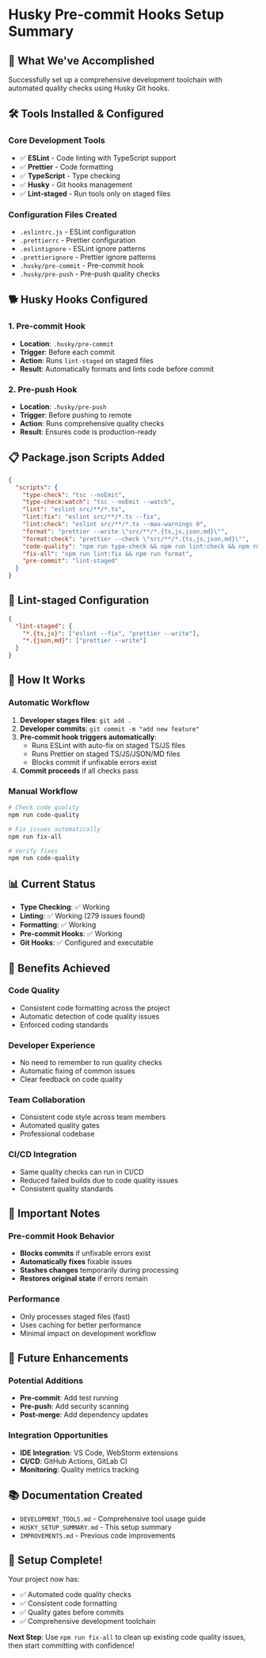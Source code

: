 # Husky Pre-commit Hooks Setup Summary

## 🎯 **What We've Accomplished**

Successfully set up a comprehensive development toolchain with automated quality checks using Husky Git hooks.

## 🛠️ **Tools Installed & Configured**

### **Core Development Tools**

- ✅ **ESLint** - Code linting with TypeScript support
- ✅ **Prettier** - Code formatting
- ✅ **TypeScript** - Type checking
- ✅ **Husky** - Git hooks management
- ✅ **Lint-staged** - Run tools only on staged files

### **Configuration Files Created**

- `.eslintrc.js` - ESLint configuration
- `.prettierrc` - Prettier configuration
- `.eslintignore` - ESLint ignore patterns
- `.prettierignore` - Prettier ignore patterns
- `.husky/pre-commit` - Pre-commit hook
- `.husky/pre-push` - Pre-push quality checks

## 🐕 **Husky Hooks Configured**

### **1. Pre-commit Hook**

- **Location**: `.husky/pre-commit`
- **Trigger**: Before each commit
- **Action**: Runs `lint-staged` on staged files
- **Result**: Automatically formats and lints code before commit

### **2. Pre-push Hook**

- **Location**: `.husky/pre-push`
- **Trigger**: Before pushing to remote
- **Action**: Runs comprehensive quality checks
- **Result**: Ensures code is production-ready

## 📋 **Package.json Scripts Added**

```json
{
  "scripts": {
    "type-check": "tsc --noEmit",
    "type-check:watch": "tsc --noEmit --watch",
    "lint": "eslint src/**/*.ts",
    "lint:fix": "eslint src/**/*.ts --fix",
    "lint:check": "eslint src/**/*.ts --max-warnings 0",
    "format": "prettier --write \"src/**/*.{ts,js,json,md}\"",
    "format:check": "prettier --check \"src/**/*.{ts,js,json,md}\"",
    "code-quality": "npm run type-check && npm run lint:check && npm run format:check",
    "fix-all": "npm run lint:fix && npm run format",
    "pre-commit": "lint-staged"
  }
}
```

## 🔧 **Lint-staged Configuration**

```json
{
  "lint-staged": {
    "*.{ts,js}": ["eslint --fix", "prettier --write"],
    "*.{json,md}": ["prettier --write"]
  }
}
```

## 🚀 **How It Works**

### **Automatic Workflow**

1. **Developer stages files**: `git add .`
2. **Developer commits**: `git commit -m "add new feature"`
3. **Pre-commit hook triggers automatically**:
   - Runs ESLint with auto-fix on staged TS/JS files
   - Runs Prettier on staged TS/JS/JSON/MD files
   - Blocks commit if unfixable errors exist
4. **Commit proceeds** if all checks pass

### **Manual Workflow**

```bash
# Check code quality
npm run code-quality

# Fix issues automatically
npm run fix-all

# Verify fixes
npm run code-quality
```

## 📊 **Current Status**

- **Type Checking**: ✅ Working
- **Linting**: ✅ Working (279 issues found)
- **Formatting**: ✅ Working
- **Pre-commit Hooks**: ✅ Working
- **Git Hooks**: ✅ Configured and executable

## 🎯 **Benefits Achieved**

### **Code Quality**

- Consistent code formatting across the project
- Automatic detection of code quality issues
- Enforced coding standards

### **Developer Experience**

- No need to remember to run quality checks
- Automatic fixing of common issues
- Clear feedback on code quality

### **Team Collaboration**

- Consistent code style across team members
- Automated quality gates
- Professional codebase

### **CI/CD Integration**

- Same quality checks can run in CI/CD
- Reduced failed builds due to code quality issues
- Consistent quality standards

## 🚨 **Important Notes**

### **Pre-commit Hook Behavior**

- **Blocks commits** if unfixable errors exist
- **Automatically fixes** fixable issues
- **Stashes changes** temporarily during processing
- **Restores original state** if errors remain

### **Performance**

- Only processes staged files (fast)
- Uses caching for better performance
- Minimal impact on development workflow

## 🔮 **Future Enhancements**

### **Potential Additions**

- **Pre-commit**: Add test running
- **Pre-push**: Add security scanning
- **Post-merge**: Add dependency updates

### **Integration Opportunities**

- **IDE Integration**: VS Code, WebStorm extensions
- **CI/CD**: GitHub Actions, GitLab CI
- **Monitoring**: Quality metrics tracking

## 📚 **Documentation Created**

- `DEVELOPMENT_TOOLS.md` - Comprehensive tool usage guide
- `HUSKY_SETUP_SUMMARY.md` - This setup summary
- `IMPROVEMENTS.md` - Previous code improvements

## 🎉 **Setup Complete!**

Your project now has:

- ✅ Automated code quality checks
- ✅ Consistent code formatting
- ✅ Quality gates before commits
- ✅ Comprehensive development toolchain

**Next Step**: Use `npm run fix-all` to clean up existing code quality issues, then start committing with confidence!
